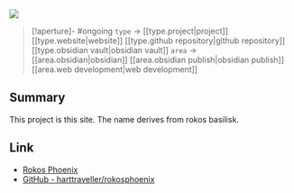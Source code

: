 <img src="https://i.redd.it/2h5fx1gpklja1.jpg" class="header-image">

> [!aperture]- #ongoing 
> `type` -> [[type.project|project]] [[type.website|website]] [[type.github repository|github repository]] [[type.obsidian vault|obsidian vault]]
> `area` -> [[area.obsidian|obsidian]] [[area.obsidian publish|obsidian publish]] [[area.web development|web development]] 

## Summary
This project is this site. The name derives from rokos basilisk.

## Link
- [Rokos Phoenix](https://rokosphoenix.com)
- [GitHub - harttraveller/rokosphoenix](https://github.com/harttraveller/rokosphoenix)